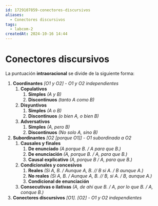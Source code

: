 ```yaml
---
id: 1729107859-conectores-discursivos
aliases:
  - Conectores discursivos
tags:
  - labcom-2
createdAt: 2024-10-16 14:44
---
```


# Conectores discursivos

La puntuación **intraoracional** se divide de la siguiente forma:

1. **Coordinantes** *\[O1 y O2\] - O1 y O2 independientes*
   1. **Copulativos**
      1. **Simples** *(A y B)*
      2. **Discontinuos** *(tanto A como B)*
   2. **Disyuntivos**
      1. **Simples** *(A o B)*
      2. **Discontinuos** *(o bien A, o bien B)*
   3. **Adversativos**
      1. **Simples** *(A, pero B)*
      2. **Discontinuos** *(No solo A, sino B)*
2. **Subordinantes** *\[O2 \[porque O1\]\] - O1 subordinada a O2*
   1. **Causales y finales**
      1. **De enunciado** *(A porque B. / A para que B.)*
      2. **De enunciación** *(A, porque B. / A, para que B.)*
      3. **Causal explicativo** *(A, porque B / A, para que B.)*
   2. **Condicionales y concesivos**
      1. **Reales** *(Si A, B. / Aunque A, B. // B si A. / B aunque A.)*
      2. **No reales** *(Si A, B. / Aunque A, B. // B, si A. / B, aunque A.)*
      3. **Condicional de enunciación**
   3. **Consecutivas o ilativas** *(A, de ahí que B. / A, por lo que B. / A, conque B.)*
3. **Conectores discursivos** *\[O1\]. \[O2\] - O1 y O2 independientes*
